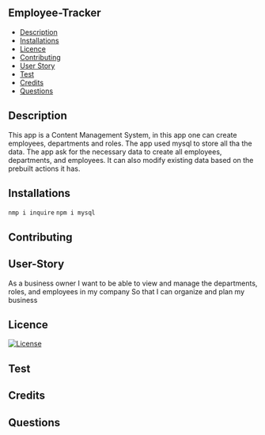 ## Employee-Tracker

- [Description](#Description)
- [Installations](#Installations)
- [Licence](#Licence)
- [Contributing](#Contributing)
- [User Story](#User-Story)
- [Test](#Test)
- [Credits](#Credits)
- [Questions](#Questions)

## Description

This app is a Content Management System, in this app one can create employees, departments and roles. The app used mysql to store all tha the data. The app ask for the necessary data to create all employees, departments, and employees. It can also modify existing data based on the prebuilt actions it has.

## Installations

`nmp i inquire` `npm i mysql`

## Contributing

## User-Story
As a business owner
I want to be able to view and manage the departments, roles, and employees in my company
So that I can organize and plan my business
## Licence

[![License](https://img.shields.io/badge/License-MIT-yellow.svg)](https://opensource.org/licenses/MIT)

## Test

## Credits

## Questions
